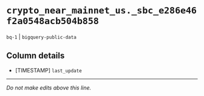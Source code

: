# `crypto_near_mainnet_us._sbc_e286e46f2a0548acb504b858`
`bq-1` | `bigquery-public-data`

## Column details
* [TIMESTAMP] `last_update`

-------------------------------------------------------------------------------
*Do not make edits above this line.*

